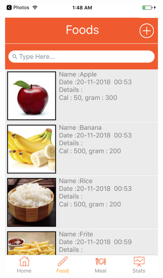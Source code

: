 
![image](https://github.com/zzyviolette/react-native-tpdev/blob/master/Coach-Nutrition/Screenshots/food-list.png)
